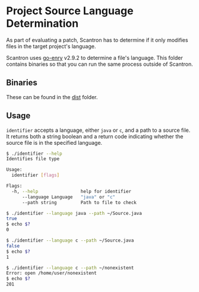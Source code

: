 # Project Source Language Determination

As part of evaluating a patch, Scantron has to determine if it only modifies files in the target project's language.

Scantron uses [go-enry](https://github.com/go-enry/go-enry) v2.9.2 to determine a file's language. This folder contains binaries so that you can run the same process outside of Scantron.

## Binaries

These can be found in the [dist](dist) folder.

## Usage

`identifier` accepts a language, either `java` or `c`, and a path to a source file. It returns both a string boolean and a return code indicating whether the source file is in the specified language.

```bash
$ ./identifier --help
Identifies file type

Usage:
  identifier [flags]

Flags:
  -h, --help                help for identifier
      --language Language   "java" or "c"
      --path string         Path to file to check

$ ./identifier --language java --path ~/Source.java
true
$ echo $?
0

$ ./identifier --language c --path ~/Source.java
false
$ echo $?
1

$ ./identifier --language c --path ~/nonexistent
Error: open /home/user/nonexistent
$ echo $?
201
```
